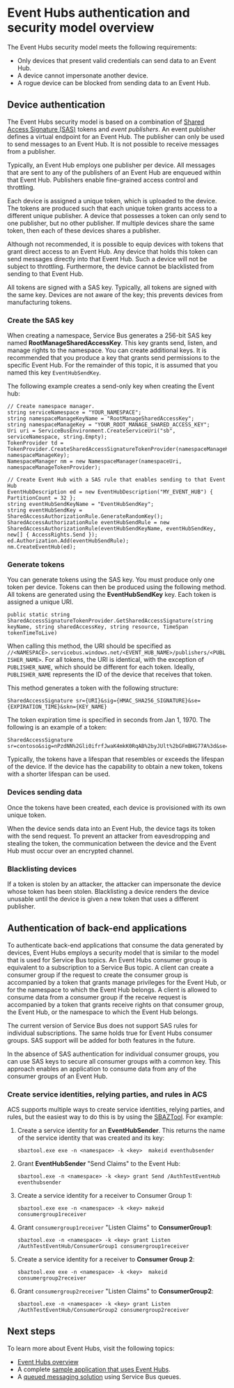 <properties 
    pageTitle="Overview of Event Hubs authentication and security model | Microsoft Azure"
    description="Event Hubs authentication and security model overview."
    services="event-hubs"
    documentationCenter="na"
    authors="sethmanheim"
    manager="timlt"
    editor="" />
<tags 
    ms.service="event-hubs"
    ms.devlang="na"
    ms.topic="article"
    ms.tgt_pltfrm="na"
    ms.workload="na"
    ms.date="05/03/2016"
    ms.author="sethm;clemensv" />

# Event Hubs authentication and security model overview

The Event Hubs security model meets the following requirements:

- Only devices that present valid credentials can send data to an Event Hub.
- A device cannot impersonate another device.
- A rogue device can be blocked from sending data to an Event Hub.

## Device authentication

The Event Hubs security model is based on a combination of [Shared Access Signature (SAS)](../service-bus/service-bus-shared-access-signature-authentication.md) tokens and *event publishers*. An event publisher defines a virtual endpoint for an Event Hub. The publisher can only be used to send messages to an Event Hub. It is not possible to receive messages from a publisher.

Typically, an Event Hub employs one publisher per device. All messages that are sent to any of the publishers of an Event Hub are enqueued within that Event Hub. Publishers enable fine-grained access control and throttling.

Each device is assigned a unique token, which is uploaded to the device. The tokens are produced such that each unique token grants access to a different unique publisher. A device that possesses a token can only send to one publisher, but no other publisher. If multiple devices share the same token, then each of these devices shares a publisher.

Although not recommended, it is possible to equip devices with tokens that grant direct access to an Event Hub. Any device that holds this token can send messages directly into that Event Hub. Such a device will not be subject to throttling. Furthermore, the device cannot be blacklisted from sending to that Event Hub.

All tokens are signed with a SAS key. Typically, all tokens are signed with the same key. Devices are not aware of the key; this prevents devices from manufacturing tokens.

### Create the SAS key

When creating a namespace, Service Bus generates a 256-bit SAS key named **RootManageSharedAccessKey**. This key grants send, listen, and manage rights to the namespace. You can create additional keys. It is recommended that you produce a key that grants send permissions to the specific Event Hub. For the remainder of this topic, it is assumed that you named this key `EventHubSendKey`.

The following example creates a send-only key when creating the Event hub:

```
// Create namespace manager.
string serviceNamespace = "YOUR_NAMESPACE";
string namespaceManageKeyName = "RootManageSharedAccessKey";
string namespaceManageKey = "YOUR_ROOT_MANAGE_SHARED_ACCESS_KEY";
Uri uri = ServiceBusEnvironment.CreateServiceUri("sb", serviceNamespace, string.Empty);
TokenProvider td = TokenProvider.CreateSharedAccessSignatureTokenProvider(namespaceManageKeyName, namespaceManageKey);
NamespaceManager nm = new NamespaceManager(namespaceUri, namespaceManageTokenProvider);

// Create Event Hub with a SAS rule that enables sending to that Event Hub
EventHubDescription ed = new EventHubDescription("MY_EVENT_HUB") { PartitionCount = 32 };
string eventHubSendKeyName = "EventHubSendKey";
string eventHubSendKey = SharedAccessAuthorizationRule.GenerateRandomKey();
SharedAccessAuthorizationRule eventHubSendRule = new SharedAccessAuthorizationRule(eventHubSendKeyName, eventHubSendKey, new[] { AccessRights.Send });
ed.Authorization.Add(eventHubSendRule); 
nm.CreateEventHub(ed);
```

### Generate tokens

You can generate tokens using the SAS key. You must produce only one token per device. Tokens can then be produced using the following method. All tokens are generated using the **EventHubSendKey** key. Each token is assigned a unique URI.

```
public static string SharedAccessSignatureTokenProvider.GetSharedAccessSignature(string keyName, string sharedAccessKey, string resource, TimeSpan tokenTimeToLive)
```

When calling this method, the URI should be specified as `//<NAMESPACE>.servicebus.windows.net/<EVENT_HUB_NAME>/publishers/<PUBLISHER_NAME>`. For all tokens, the URI is identical, with the exception of `PUBLISHER_NAME`, which should be different for each token. Ideally, `PUBLISHER_NAME` represents the ID of the device that receives that token.

This method generates a token with the following structure:

```
SharedAccessSignature sr={URI}&sig={HMAC_SHA256_SIGNATURE}&se={EXPIRATION_TIME}&skn={KEY_NAME}
```

The token expiration time is specified in seconds from Jan 1, 1970. The following is an example of a token:

```
SharedAccessSignature sr=contoso&sig=nPzdNN%2Gli0ifrfJwaK4mkK0RqAB%2byJUlt%2bGFmBHG77A%3d&se=1403130337&skn=RootManageSharedAccessKey
```

Typically, the tokens have a lifespan that resembles or exceeds the lifespan of the device. If the device has the capability to obtain a new token, tokens with a shorter lifespan can be used.

### Devices sending data

Once the tokens have been created, each device is provisioned with its own unique token.

When the device sends data into an Event Hub, the device tags its token with the send request. To prevent an attacker from eavesdropping and stealing the token, the communication between the device and the Event Hub must occur over an encrypted channel.

### Blacklisting devices

If a token is stolen by an attacker, the attacker can impersonate the device whose token has been stolen. Blacklisting a device renders the device unusable until the device is given a new token that uses a different publisher.

## Authentication of back-end applications

To authenticate back-end applications that consume the data generated by devices, Event Hubs employs a security model that is similar to the model that is used for Service Bus topics. An Event Hubs consumer group is equivalent to a subscription to a Service Bus topic. A client can create a consumer group if the request to create the consumer group is accompanied by a token that grants manage privileges for the Event Hub, or for the namespace to which the Event Hub belongs. A client is allowed to consume data from a consumer group if the receive request is accompanied by a token that grants receive rights on that consumer group, the Event Hub, or the namespace to which the Event Hub belongs.

The current version of Service Bus does not support SAS rules for individual subscriptions. The same holds true for Event Hubs consumer groups. SAS support will be added for both features in the future.

In the absence of SAS authentication for individual consumer groups, you can use SAS keys to secure all consumer groups with a common key. This approach enables an application to consume data from any of the consumer groups of an Event Hub.

### Create service identities, relying parties, and rules in ACS

ACS supports multiple ways to create service identities, relying parties, and rules, but the easiest way to do this is by using the [SBAZTool](http://code.msdn.microsoft.com/Authorization-SBAzTool-6fd76d93). For example:

1. Create a service identity for an **EventHubSender**. This returns the name of the service identity that was created and its key:

	```
	sbaztool.exe exe -n <namespace> -k <key>  makeid eventhubsender
	```

2. Grant **EventHubSender** "Send Claims" to the Event Hub:

	```
	sbaztool.exe -n <namespace> -k <key> grant Send /AuthTestEventHub eventhubsender
	```

3. Create a service identity for a receiver to Consumer Group 1:

	```
	sbaztool.exe exe -n <namespace> -k <key> makeid consumergroup1receiver
	```

4. Grant `consumergroup1receiver` "Listen Claims" to **ConsumerGroup1**:

	```
	sbaztool.exe -n <namespace> -k <key> grant Listen /AuthTestEventHub/ConsumerGroup1 consumergroup1receiver
	```

5. Create a service identity for a receiver to **Consumer Group 2**:

	```
	sbaztool.exe exe -n <namespace> -k <key>  makeid consumergroup2receiver
	```

6. Grant `consumergroup2receiver` "Listen Claims" to **ConsumerGroup2**:

	```
	sbaztool.exe -n <namespace> -k <key> grant Listen /AuthTestEventHub/ConsumerGroup2 consumergroup2receiver
	```

## Next steps

To learn more about Event Hubs, visit the following topics:

- [Event Hubs overview]
- A complete [sample application that uses Event Hubs].
- A [queued messaging solution] using Service Bus queues.

[Event Hubs overview]: event-hubs-overview.md
[sample application that uses Event Hubs]: https://code.msdn.microsoft.com/Service-Bus-Event-Hub-286fd097
[queued messaging solution]: ../service-bus/service-bus-dotnet-multi-tier-app-using-service-bus-queues.md
 
